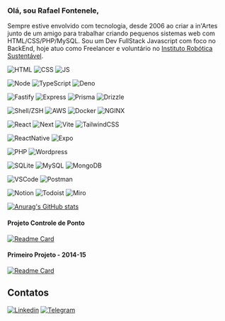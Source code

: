 ### Olá, sou Rafael Fontenele,

Sempre estive envolvido com tecnologia, desde 2006 ao criar a in'Artes junto de um amigo para trabalhar criando pequenos sistemas web com HTML/CSS/PHP/MySQL.
Sou um Dev FullStack Javascript com foco no BackEnd, hoje atuo como Freelancer e voluntário no [Instituto Robótica Sustentável](https://roboticasustentavel.org.br/).

![HTML](https://img.shields.io/badge/HTML5-E34F26?style=for-the-badge&logo=html5&logoColor=white)
![CSS](https://img.shields.io/badge/CSS3-1572B6?style=for-the-badge&logo=css3&logoColor=white)
![JS](https://img.shields.io/badge/JavaScript-323330?style=for-the-badge&logo=javascript)

![Node](https://img.shields.io/badge/Node.js-339933?style=for-the-badge&logo=nodedotjs&logoColor=white)
![TypeScript](https://img.shields.io/badge/TypeScript-007ACC?style=for-the-badge&logo=typescript&logoColor=white)
![Deno](https://img.shields.io/badge/Deno-464647?style=for-the-badge&logo=deno&logoColor=white)

![Fastify](https://img.shields.io/badge/fastify-202020?style=for-the-badge&logo=fastify&logoColor=white)
![Express](https://img.shields.io/badge/express-07405E?style=for-the-badge&logo=express&logoColor=white)
![Prisma](https://img.shields.io/badge/Prisma-3982CE?style=for-the-badge&logo=Prisma&logoColor=white)
![Drizzle](https://img.shields.io/badge/Drizzle-3982CE?style=for-the-badge&logo=Drizzne&logoColor=white)

![Shell/ZSH](https://img.shields.io/badge/Shell_Script-121011?style=for-the-badge&logo=gnu-bash&logoColor=white)
![AWS](https://img.shields.io/badge/Amazon_AWS-232F3E?style=for-the-badge&logo=amazon-aws&logoColor=white)
![Docker](https://img.shields.io/badge/Docker-2496ED?style=for-the-badge&logo=docker&logoColor=white)
![NGINX](https://img.shields.io/badge/Nginx-009639?style=for-the-badge&logo=nginx&logoColor=white)

![React](https://img.shields.io/badge/React-20232A?style=for-the-badge&logo=react&logoColor=61DAFB)
![Next](https://img.shields.io/badge/Next-202020?style=for-the-badge&logo=Next.js)
![Vite](https://img.shields.io/badge/Vite-B73BFE?style=for-the-badge&logo=vite&logoColor=FFD62E)
![TailwindCSS](https://img.shields.io/badge/Tailwind_CSS-38B2AC?style=for-the-badge&logo=tailwind-css&logoColor=white)

![ReactNative](https://img.shields.io/badge/React_Native-20232A?style=for-the-badge&logo=react&logoColor=61DAFB)
![Expo](https://img.shields.io/badge/Expo-1B1F23?style=for-the-badge&logo=expo&logoColor=white)

![PHP](https://img.shields.io/badge/PHP-777BB4?style=for-the-badge&logo=php&logoColor=white)
![Wordpress](https://img.shields.io/badge/WordPress-006E93?style=for-the-badge&logo=wordpress&logoColor=white)

![SQLite](https://img.shields.io/badge/SQLite-07405E?style=for-the-badge&logo=sqlite&logoColor=white)
![MySQL](https://img.shields.io/badge/MySQL-005C84?style=for-the-badge&logo=mysql&logoColor=white)
![MongoDB](https://img.shields.io/badge/MongoDB-4EA94B?style=for-the-badge&logo=mongodb&logoColor=white)

![VSCode](https://img.shields.io/badge/VSCode-0078D4?style=for-the-badge&logo=visual%20studio%20code&logoColor=white)
![Postman](https://img.shields.io/badge/Postman-FF6C37?style=for-the-badge&logo=Postman&logoColor=white)

![Notion](https://img.shields.io/badge/Notion-000000?style=for-the-badge&logo=notion&logoColor=white)
![Todoist](https://img.shields.io/badge/Todoist-E44332?style=for-the-badge&logo=todoist&logoColor=white)
![Miro](https://img.shields.io/badge/Miro-F7C922?style=for-the-badge&logo=Miro&logoColor=050036)

[![Anurag's GitHub stats](https://github-readme-stats.vercel.app/api?username=rnfrafael&theme=dark)](https://github.com/anuraghazra/github-readme-stats)

#### Projeto Controle de Ponto

[![Readme Card](https://github-readme-stats.vercel.app/api/pin/?username=rnfrafael&repo=Sistema-Ponto)](https://github.com/rnfrafael/Sistema-Ponto)

#### Primeiro Projeto - 2014-15

[![Readme Card](https://github-readme-stats.vercel.app/api/pin/?username=rnfrafael&repo=Sistema-Agendamento-Consultas)](https://github.com/rnfrafael/Sistema-Agendamento-Consultas)

## Contatos

[<img src='https://img.shields.io/badge/LinkedIn-0077B5?style=for-the-badge&logo=linkedin&logoColor=white' alt='Linkedin'>](https://www.linkedin.com/in/rnf-rafael-fontenele)
[<img src='https://img.shields.io/badge/Telegram-2CA5E0?style=for-the-badge&logo=telegram&logoColor=white' alt='Telegram'>](https://t.me/rnfrafael)

<!---
rnfrafael/rnfrafael is a ✨ special ✨ repository because its `README.md` (this file) appears on your GitHub profile.
You can click the Preview link to take a look at your changes.
--->

